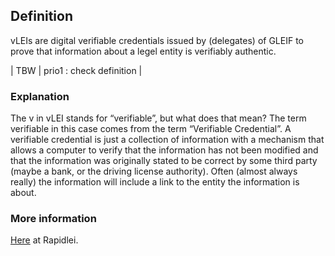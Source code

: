 ## Definition
vLEIs are digital verifiable credentials issued by (delegates) of GLEIF to prove that information about a legel entity is verifiably authentic.

| TBW  | prio1 : check definition |

### Explanation
The v in vLEI stands for “verifiable”, but what does that mean? The term verifiable in this case comes from the term “Verifiable Credential”. A verifiable credential is just a collection of information with a mechanism that allows a computer to verify that the information has not been modified and that the information was originally stated to be correct by some third party (maybe a bank, or the driving license authority). Often (almost always really) the information will include a link to the entity the information is about.

### More information
[Here](https://rapidlei.com/what-is-vlei/) at Rapidlei.